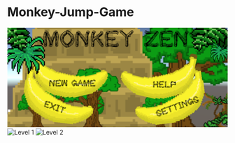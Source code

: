 # Monkey-Jump-Game
![Main Menu](/Images/MainMenu.png)
![Level 1](Images/level1.gif)
![Level 2](/Images/level2.gif)
